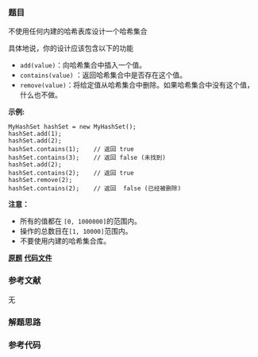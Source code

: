 ### 题目
不使用任何内建的哈希表库设计一个哈希集合

具体地说，你的设计应该包含以下的功能

  * `add(value)`：向哈希集合中插入一个值。
  * `contains(value)` ：返回哈希集合中是否存在这个值。
  * `remove(value)`：将给定值从哈希集合中删除。如果哈希集合中没有这个值，什么也不做。

  
**示例:**

    
    
    MyHashSet hashSet = new MyHashSet();
    hashSet.add(1);         
    hashSet.add(2);         
    hashSet.contains(1);    // 返回 true
    hashSet.contains(3);    // 返回 false (未找到)
    hashSet.add(2);          
    hashSet.contains(2);    // 返回 true
    hashSet.remove(2);          
    hashSet.contains(2);    // 返回  false (已经被删除)
    

  
**注意：**

  * 所有的值都在 `[0, 1000000]`的范围内。
  * 操作的总数目在`[1, 10000]`范围内。
  * 不要使用内建的哈希集合库。

 **[原题](https://leetcode-cn.com/problems/design-hashset/)**    **[代码文件]()**


### 参考文献
无

### 解题思路




### 参考代码

```go


```




